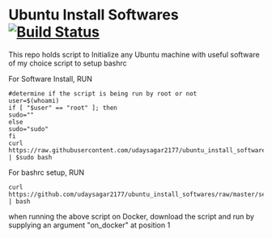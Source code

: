 # Ubuntu Install Softwares [![Build Status](https://travis-ci.org/udaysagar2177/unix_install_softwares.svg?branch=master)](https://travis-ci.org/udaysagar2177/unix_install_softwares)

This repo holds 
script to Initialize any Ubuntu machine with useful software of my choice
script to setup bashrc

For Software Install, RUN
```shell
#determine if the script is being run by root or not
user=$(whoami)
if [ "$user" == "root" ]; then
sudo=""
else
sudo="sudo"
fi
curl https://raw.githubusercontent.com/udaysagar2177/ubuntu_install_softwares/master/install_softwares.sh | $sudo bash
```

For bashrc setup, RUN
```shell
curl https://github.com/udaysagar2177/ubuntu_install_softwares/raw/master/setup_bashrc.sh | bash
```

when running the above script on Docker, download the script and run by supplying an argument "on_docker" at position 1